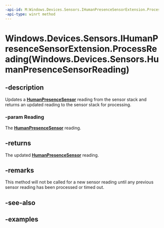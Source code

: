 ```yaml
---
-api-id: M:Windows.Devices.Sensors.IHumanPresenceSensorExtension.ProcessReading(Windows.Devices.Sensors.HumanPresenceSensorReading)
-api-type: winrt method
---
```


# Windows.Devices.Sensors.IHumanPresenceSensorExtension.ProcessReading(Windows.Devices.Sensors.HumanPresenceSensorReading)

<!--
public Windows.Devices.Sensors.HumanPresenceSensorReadingUpdate ProcessReading (Windows.Devices.Sensors.HumanPresenceSensorReading reading);
-->

## -description

Updates a **[HumanPresenceSensor](humanpresencesensor.md)** reading from the sensor stack and returns an updated reading to the sensor stack for processing.

### -param Reading

The **[HumanPresenceSensor](humanpresencesensor.md)** reading.

## -returns

The updated **[HumanPresenceSensor](humanpresencesensor.md)** reading.

## -remarks

This method will not be called for a new sensor reading until any previous sensor reading has been processed or timed out.

## -see-also

## -examples
